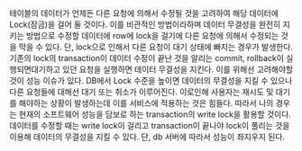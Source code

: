 
테이블의 데이터가 언제든 다른 요청에 의해서 수정될 것을 고려하여 해당 데이터에 Lock(잠금)을 걸어 둘 것이다. 이를 비관적인 방법이라하며 데이터 무결성을 완전히 지키는 방법으로 수정할 데이터에 row에 lock을 걸기에 다른 요청에 의해서 수정되는 것을 막을 수 있다. 단, lock으로 인해서 다른 요청이 대기 상태에 빠지는 경우가 발생한다. 기존의 lock의 transaction이 데이터 수정이 끝난 것을 알리는 commit, rollback이 실행되면대기하고 있던 요청을 실행하면 데이터 무결성을 지킨다. 이를 위해선 고려해야할 것이 성능 이슈가 있다. DB에서 Lock 수준을 높이면 데이터의 무결성을 지킬 수 있으나 다른 요청들에 대해선 대기 또는 취소가 이루어진다. 이로인해 사용자는 재시도 및 대기를 해야하는 상황이 발생하는데 이를 서비스에 적용하는 것은 힘들다. 따라서 나의 경우는 현재의 소프트웨어 성능을 담보로 하는 transaction의 write lock을 활용할 것이다. 데이터를 수정할 때는 write lock이 걸리고 transaction이 끝나야 lock이 풀리는 것을 이용해 데이터의 무결성을 지킬 수 있다. 단, db 서버에 따라서 성능이 좌지우지 된다. 
